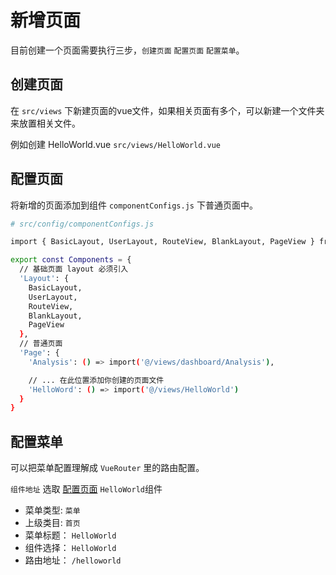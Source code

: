 # 新增页面
目前创建一个页面需要执行三步，`创建页面` `配置页面` `配置菜单`。

## 创建页面

在 `src/views` 下新建页面的vue文件，如果相关页面有多个，可以新建一个文件夹来放置相关文件。

例如创建 HelloWorld.vue
`src/views/HelloWorld.vue`

## 配置页面
将新增的页面添加到组件 `componentConfigs.js` 下普通页面中。 
```bash
# src/config/componentConfigs.js

import { BasicLayout, UserLayout, RouteView, BlankLayout, PageView } from '@/layouts'

export const Components = {
  // 基础页面 layout 必须引入
  'Layout': {
    BasicLayout,
    UserLayout,
    RouteView,
    BlankLayout,
    PageView
  },
  // 普通页面
  'Page': {
    'Analysis': () => import('@/views/dashboard/Analysis'),

    // ... 在此位置添加你创建的页面文件
    'HelloWord': () => import('@/views/HelloWorld')
  }
}

```

## 配置菜单
可以把菜单配置理解成 `VueRouter` 里的路由配置。

`组件地址` 选取 [配置页面](#配置页面) `HelloWorld`组件 

* 菜单类型: `菜单`
* 上级类目: `首页`
* 菜单标题： `HelloWorld`
* 组件选择： `HelloWorld`
* 路由地址： `/helloworld`
